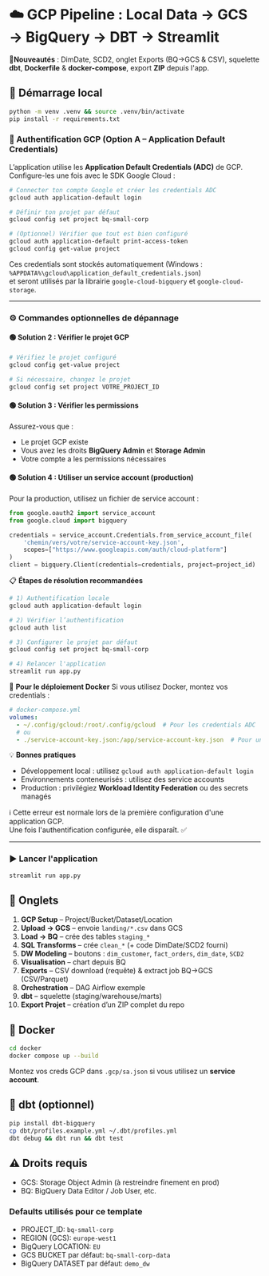 # ☁️ GCP Pipeline : Local Data → GCS → BigQuery → DBT → Streamlit

🎉**Nouveautés** : DimDate, SCD2, onglet Exports (BQ→GCS & CSV), squelette **dbt**, **Dockerfile** & **docker-compose**, export **ZIP** depuis l'app.

## 🚀 Démarrage local
```bash
python -m venv .venv && source .venv/bin/activate
pip install -r requirements.txt
```

### 🔑 Authentification GCP (Option A – Application Default Credentials)
L’application utilise les **Application Default Credentials (ADC)** de GCP.  
Configure-les une fois avec le SDK Google Cloud :

```bash
# Connecter ton compte Google et créer les credentials ADC
gcloud auth application-default login

# Définir ton projet par défaut
gcloud config set project bq-small-corp

# (Optionnel) Vérifier que tout est bien configuré
gcloud auth application-default print-access-token
gcloud config get-value project
```

Ces credentials sont stockés automatiquement (Windows : `%APPDATA%\gcloud\application_default_credentials.json`)  
et seront utilisés par la librairie `google-cloud-bigquery` et `google-cloud-storage`.

---


### ⚙️ Commandes optionnelles de dépannage

#### 🟢 Solution 2 : Vérifier le projet GCP
```bash
# Vérifiez le projet configuré
gcloud config get-value project

# Si nécessaire, changez le projet
gcloud config set project VOTRE_PROJECT_ID
```

#### 🟢 Solution 3 : Vérifier les permissions
Assurez-vous que :
- Le projet GCP existe  
- Vous avez les droits **BigQuery Admin** et **Storage Admin**  
- Votre compte a les permissions nécessaires  

#### 🟢 Solution 4 : Utiliser un service account (production)
Pour la production, utilisez un fichier de service account :

```python
from google.oauth2 import service_account
from google.cloud import bigquery

credentials = service_account.Credentials.from_service_account_file(
    'chemin/vers/votre/service-account-key.json',
    scopes=["https://www.googleapis.com/auth/cloud-platform"]
)
client = bigquery.Client(credentials=credentials, project=project_id)
```

📋 **Étapes de résolution recommandées**
```bash
# 1) Authentification locale
gcloud auth application-default login

# 2) Vérifier l’authentification
gcloud auth list

# 3) Configurer le projet par défaut
gcloud config set project bq-small-corp

# 4) Relancer l'application
streamlit run app.py
```

🔧 **Pour le déploiement Docker**
Si vous utilisez Docker, montez vos credentials :
```yaml
# docker-compose.yml
volumes:
  - ~/.config/gcloud:/root/.config/gcloud  # Pour les credentials ADC
  # ou
  - ./service-account-key.json:/app/service-account-key.json  # Pour un service account
```

💡 **Bonnes pratiques**
- Développement local : utilisez `gcloud auth application-default login`  
- Environnements conteneurisés : utilisez des service accounts  
- Production : privilégiez **Workload Identity Federation** ou des secrets managés  

ℹ️ Cette erreur est normale lors de la première configuration d'une application GCP.  
Une fois l'authentification configurée, elle disparaît. ✅

---

### ▶️ Lancer l'application
```bash
streamlit run app.py
```

## 🧱 Onglets
1. **GCP Setup** – Project/Bucket/Dataset/Location
2. **Upload → GCS** – envoie `landing/*.csv` dans GCS
3. **Load → BQ** – crée des tables `staging_*`
4. **SQL Transforms** – crée `clean_*` (+ code DimDate/SCD2 fourni)
5. **DW Modeling** – boutons : `dim_customer`, `fact_orders`, `dim_date`, `SCD2`
6. **Visualisation** – chart depuis BQ
7. **Exports** – CSV download (requête) & extract job BQ→GCS (CSV/Parquet)
8. **Orchestration** – DAG Airflow exemple
9. **dbt** – squelette (staging/warehouse/marts)
10. **Export Projet** – création d’un ZIP complet du repo

## 🐳 Docker
```bash
cd docker
docker compose up --build
```
Montez vos creds GCP dans `.gcp/sa.json` si vous utilisez un **service account**.

## 🧪 dbt (optionnel)
```bash
pip install dbt-bigquery
cp dbt/profiles.example.yml ~/.dbt/profiles.yml
dbt debug && dbt run && dbt test
```

## ⚠️ Droits requis
- GCS: Storage Object Admin (à restreindre finement en prod)
- BQ: BigQuery Data Editor / Job User, etc.

### Defaults utilisés pour ce template
- PROJECT_ID: `bq-small-corp`
- REGION (GCS): `europe-west1`
- BigQuery LOCATION: `EU`
- GCS BUCKET par défaut: `bq-small-corp-data`
- BigQuery DATASET par défaut: `demo_dw`
